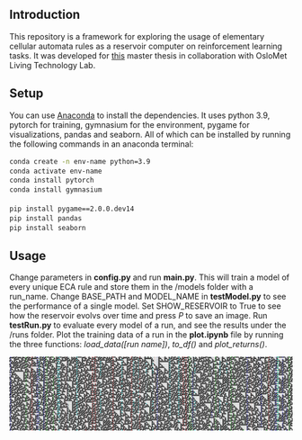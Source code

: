 ## Introduction

This repository is a framework for exploring the usage of elementary cellular automata rules as a reservoir computer on reinforcement learning tasks. It was developed for [this](_blank) master thesis in collaboration with OsloMet Living Technology Lab. 

## Setup

You can use [Anaconda](https://www.anaconda.com) to install the dependencies. It uses python 3.9, pytorch for training, gymnasium for the environment, pygame for visualizations, pandas and seaborn. All of which can be installed by running the following commands in an anaconda terminal:

```bash
conda create -n env-name python=3.9
conda activate env-name
conda install pytorch
conda install gymnasium

pip install pygame==2.0.0.dev14
pip install pandas
pip install seaborn
```

## Usage

Change parameters in **config.py** and run **main.py**. This will train a model of every unique ECA rule and store them in the /models folder with a run\_name. Change BASE\_PATH and MODEL\_NAME in **testModel.py** to see the performance of a single model. Set SHOW\_RESERVOIR to True to see how the reservoir evolvs over time and press *P* to save an image. Run **testRun.py** to evaluate every model of a run, and see the results under the /runs folder. Plot the training data of a run in the **plot.ipynb** file by running the three functions: *load_data([run name])*, *to_df()* and *plot_returns()*.

![Rule 60](screenshots/rule60.png)